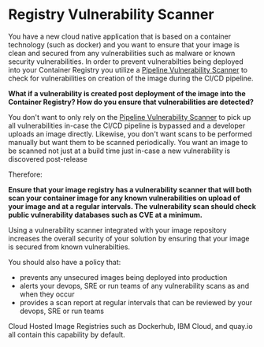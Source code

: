 # Registry Vulnerability Scanner

You have a new cloud native application that is based on a container technology (such as docker) and you want to ensure that your image is clean and secured from any vulnerabilities such as malware or known security vulnerabilities. In order to prevent vulnerabilties being deployed into your Container Registry you utilize a [Pipeline Vulnerability Scanner](https://github.com/cdegroot/cloud-patterns-book/blob/master/container-architecture/cicd-pipeline-vulnerability-scan.md) to check for vulnerabilities on creation of the image during the CI/CD pipeline.

**What if a vulnerability is created post deployment of the image into the Container Registry? How do you ensure that vulnerabilities are detected?**

You don't want to only rely on the [Pipeline Vulnerability Scanner](https://github.com/cdegroot/cloud-patterns-book/blob/master/container-architecture/cicd-pipeline-vulnerability-scan.md) to pick up all vulnerabilities in-case the CI/CD pipeline is bypassed and a developer uploads an image directly.  Likewise, you don't want scans to be performed manually but want them to be scanned periodically. You want an image to be scanned not just at a build time just in-case a new vulnerability is discovered post-release

Therefore:

**Ensure that your image registry has a vulnerability scanner that will both scan your container image for any known vulnerabilities on upload of your image and at a regular intervals. The vulnerability scan should check public vulnerability databases such as CVE at a minimum.**

Using a vulnerability scanner integrated with your image repository increases the overall security of your solution by ensuring that your image is secured from known vulnerabilties.

You should also have a policy that:
* prevents any unsecured images being deployed into production
* alerts your devops, SRE or run teams of any vulnerability scans as and when they occur
* provides a scan report at regular intervals that can be reviewed by your devops, SRE or run teams

Cloud Hosted Image Registries such as Dockerhub, IBM Cloud, and quay.io all contain this capability by default.
